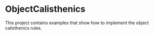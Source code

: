 # ObjectCalisthenics
This project contains examples that show how to implement the object calisthenics rules.
